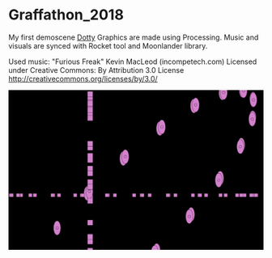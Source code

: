 # Graffathon_2018

My first demoscene [Dotty](https://www.youtube.com/watch?v=_Dz8-_Y5Ny0)
Graphics are made using Processing. Music and visuals are synced with Rocket tool and Moonlander library.

Used music:
"Furious Freak" Kevin MacLeod (incompetech.com)
Licensed under Creative Commons: By Attribution 3.0 License
http://creativecommons.org/licenses/by/3.0/


<img src="https://github.com/vsvala/Graffathon/blob/master/Dotty/Dotty.png">

